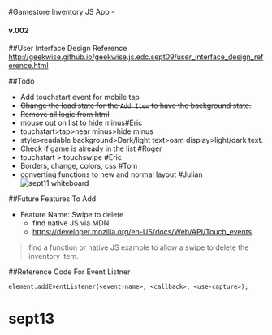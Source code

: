 #Gamestore Inventory JS App -
#### v.002

##User Interface Design Reference
<http://geekwise.github.io/geekwise.js.edc.sept09/user_interface_design_reference.html>


##Todo
* Add touchstart event for mobile tap
* <s>Change the load state for the `Add Item` to have the background state.</s>
* <s>Remove all logic from html</s>
* mouse out on list to hide minus#Eric
* touchstart>tap>near minus>hide minus
* style>readable background>Dark/light text>oam display>light/dark text.
* Check if game is already in the list
#Roger 
* touchstart > touchswipe
#Eric
* Borders, change, colors, css
#Tom
* converting functions to new and normal layout
#Julian 
![sept11 whiteboard](http://i.imgur.com/8czO9CWl.jpg)

##Future Features To Add
* Feature Name: Swipe to delete
	* find native JS via MDN
	* <https://developer.mozilla.org/en-US/docs/Web/API/Touch_events>

> find a function or native JS example
> to allow a swipe to delete the inventory item.



##Reference Code For Event Listner
```
element.addEventListener(<event-name>, <callback>, <use-capture>);
```
# sept13
